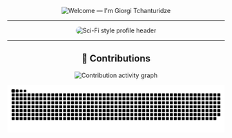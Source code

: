 <!-- ========================= -->
<!--  HERO / TYPING HEADLINE   -->
<!-- ========================= -->
<div align="center">

  <!-- Typing banner: edit the `lines=` query to change text -->
  <img
    src="https://readme-typing-svg.demolab.com?font=Fira+Code&pause=900&center=true&vCenter=true&width=750&lines=Welcome!;I'm%20Giorgi%20Tchanturidze"
    alt="Welcome — I'm Giorgi Tchanturidze"
    loading="lazy"
  />

</div>

---

<!-- ========================= -->
<!--  HERO IMAGE (OPTIONAL)    -->
<!-- ========================= -->
<!-- Replace the src with your own asset. Keep width% for responsiveness. -->
<p align="center">
  <img
    src="https://github.com/user-attachments/assets/2f6ab805-9a15-401b-934d-9d0854f01a66"
    alt="Sci-Fi style profile header"
    style="width: 60%; max-width: 860px; border-radius: 12px;"
    loading="lazy"
  />
</p>

---

<!-- ========================= -->
<!--     CONTRIBUTIONS         -->
<!-- ========================= -->
<h2 align="center">🐍 Contributions</h2>

<!-- Activity Graph: dynamic contribution graph (no action needed) -->
<p align="center">
  <!-- Themes: github, github-compact, high-contrast, etc. -->
  <img
    src="https://github-readme-activity-graph.vercel.app/graph?username=giorgitchanturidze&theme=github-compact&radius=8"
    alt="Contribution activity graph"
    loading="lazy"
  />
</p>

<!-- Snake animation: generated by your GitHub Action to 'output' branch -->
<!-- Dark/light-aware via <picture>; leave both sources in place -->
<p align="center">
  <picture>
    <source
      media="(prefers-color-scheme: dark)"
      srcset="https://raw.githubusercontent.com/giorgitchanturidze/giorgitchanturidze/output/github-contribution-grid-snake-dark.svg"
    />
    <source
      media="(prefers-color-scheme: light)"
      srcset="https://raw.githubusercontent.com/giorgitchanturidze/giorgitchanturidze/output/github-contribution-grid-snake.svg"
    />
    <img
      src="https://raw.githubusercontent.com/giorgitchanturidze/giorgitchanturidze/output/github-contribution-grid-snake.svg"
      alt="Animated snake crawling through the contribution grid"
      loading="lazy"
    />
  </picture>
</p>
